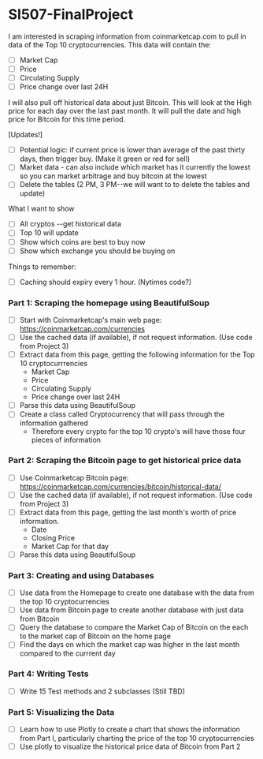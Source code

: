 # SI507-FinalProject

I am interested in scraping information from coinmarketcap.com to pull in data of the Top 10 cryptocurrencies.
This data will contain the:
- [ ] Market Cap
- [ ] Price
- [ ] Circulating Supply
- [ ] Price change over last 24H

I will also pull off historical data about just Bitcoin. This will look at the High price for each day over the last past month. It will pull the date and high price for Bitcoin for this time period.

[Updates!]
- [ ] Potential logic: if current price is lower than average of the past thirty days, then trigger buy. 
(Make it green or red for sell)
- [ ] Market data - can also include which market has it currently the lowest so you can market arbitrage and buy bitcoin at the lowest
- [ ] Delete the tables (2 PM, 3 PM--we will want to to delete the tables and update)

What I want to show
- [ ] All cryptos --get historical data
- [ ] Top 10 will update
- [ ] Show which coins are best to buy now
- [ ] Show which exchange you should be buying on

Things to remember:
- [ ] Caching should expiry every 1 hour. (Nytimes code?)

### Part 1: Scraping the homepage using BeautifulSoup

- [ ] Start with Coinmarketcap's main web page: https://coinmarketcap.com/currencies
- [ ] Use the cached data (if available), if not request information. (Use code from Project 3)
- [ ] Extract data from this page, getting the following information for the Top 10 cryptocurrrencies
    - Market Cap
    - Price
    - Circulating Supply
    - Price change over last 24H
- [ ] Parse this data using BeautifulSoup
- [ ] Create a class called Cryptocurrency that will pass through the information gathered
    - Therefore every crypto for the top 10 crypto's will have those four pieces of information

### Part 2: Scraping the Bitcoin page to get historical price data

- [ ] Use Coinmarketcap Bitcoin page: https://coinmarketcap.com/currencies/bitcoin/historical-data/
- [ ] Use the cached data (if available), if not request information. (Use code from Project 3)
- [ ] Extract data from this page, getting the last month's worth of price information.
    - Date
    - Closing Price
    - Market Cap for that day
- [ ] Parse this data using BeautifulSoup

### Part 3: Creating and using Databases
- [ ] Use data from the Homepage to create one database with the data from the top 10 cryptocurrencies
- [ ] Use data from Bitcoin page to create another database with just data from Bitcoin
- [ ] Query the database to compare the Market Cap of Bitcoin on the each to the market cap of Bitcoin on the home page
- [ ] Find the days on which the market cap was higher in the last month compared to the currrent day

### Part 4: Writing Tests
- [ ] Write 15 Test methods and 2 subclasses (Still TBD)

### Part 5: Visualizing the Data
- [ ] Learn how to use Plotly to create a chart that shows the information from Part I, particularly charting the price of the top 10 cryptocurrencies
- [ ] Use plotly to visualize the historical price data of Bitcoin from Part 2
